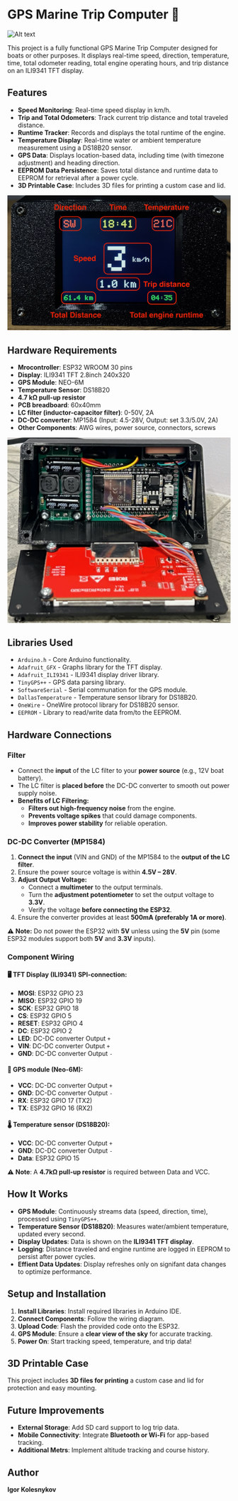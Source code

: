 # GPS Marine Trip Computer 🚤

![Alt text](images/general_view.jpeg)

This project is a fully functional GPS Marine Trip Computer designed for boats or other purposes. It displays real-time speed, direction, temperature, time, total odometer reading, total engine operating hours, and trip distance on an ILI9341 TFT display.

## Features
* **Speed Monitoring**: Real-time speed display in km/h.
* **Trip and Total Odometers**: Track current trip distance and total traveled distance.
* **Runtime Tracker**: Records and displays the total runtime of the engine.
* **Temperature Display**: Real-time water or ambient temperature measurement using a DS18B20 sensor.
* **GPS Data**: Displays location-based data, including time (with timezone adjustment) and heading direction.
* **EEPROM Data Persistence**: Saves total distance and runtime data to EEPROM for retrieval after a power cycle.
* **3D Printable Case**: Includes 3D files for printing a custom case and lid.

![Alt text](images/tft.jpeg)

## Hardware Requirements
* **Mrocontroller**: ESP32 WROOM 30 pins
* **Display**: ILI9341 TFT 2.8inch 240x320
* **GPS Module**: NEO-6M
* **Temperature Sensor**: DS18B20
* **4.7 kΩ pull-up resistor**
* **PCB breadboard**: 60x40mm
* **LC filter (inductor-capacitor filter)**: 0-50V, 2A
* **DC-DC converter**: MP1584 (Input: 4.5-28V, Output: set 3.3/5.0V, 2A)
* **Other Components**: AWG wires, power source, connectors, screws

![Alt text](images/hardware.jpeg)

## Libraries Used
* `Arduino.h` - Core Arduino functionality.
* `Adafruit_GFX` - Graphs library for the TFT display.
* `Adafruit_ILI9341` - ILI9341 display driver library.
* `TinyGPS++` - GPS data parsing library.
* `SoftwareSerial` - Serial communation for the GPS module.
* `DallasTemperature` - Temperature sensor library for DS18B20.
* `OneWire` - OneWire protocol library for DS18B20 sensor.
* `EEPROM` - Library to read/write data from/to the EEPROM.

## Hardware Connections

###  Filter
* Connect the **input** of the LC filter to your **power source** (e.g., 12V boat battery).
* The LC filter is **placed before** the DC-DC converter to smooth out power supply noise.
* **Benefits of LC Filtering:**
  * **Filters out high-frequency noise** from the engine.
  * **Prevents voltage spikes** that could damage components.
  * **Improves power stability** for reliable operation.

### DC-DC Converter (MP1584)
1. **Connect the input** (VIN and GND) of the MP1584 to the **output of the LC filter**.
2. Ensure the power source voltage is within **4.5V – 28V**.
3. **Adjust Output Voltage:**
   * Connect a **multimeter** to the output terminals.
   * Turn the **adjustment potentiometer** to set the output voltage to **3.3V**.
   * Verify the voltage **before connecting the ESP32**.
4. Ensure the converter provides at least **500mA (preferably 1A or more)**.

⚠ **Note:** Do not power the ESP32 with **5V** unless using the **5V** pin (some ESP32 modules support both **5V** and **3.3V** inputs).

### Component Wiring

#### 🖥 TFT Display (ILI9341) SPI-connection:
* **MOSI**: ESP32 GPIO 23
* **MISO**: ESP32 GPIO 19
* **SCK**: ESP32 GPIO 18
* **CS**: ESP32 GPIO 5
* **RESET**: ESP32 GPIO 4
* **DC**: ESP32 GPIO 2
* **LED**: DC-DC converter Output `+`
* **VIN**: DC-DC converter Output `+`
* **GND**: DC-DC converter Output `-`

#### 📡 GPS module (Neo-6M):
* **VCC**: DC-DC converter Output `+`
* **GND**: DC-DC converter Output `-`
* **RX**: ESP32 GPIO 17 (TX2)
* **TX**: ESP32 GPIO 16 (RX2)

#### 🌡 Temperature sensor (DS18B20):
* **VCC**: DC-DC converter Output `+`
* **GND**: DC-DC converter Output `-`
* **Data**: ESP32 GPIO 15

⚠ **Note**: A **4.7kΩ pull-up resistor** is required between Data and VCC.

## How It Works
* **GPS Module**: Continuously streams data (speed, direction, time), processed using `TinyGPS++`.
* **Temperature Sensor (DS18B20)**: Measures water/ambient temperature, updated every second.
* **Display Updates**: Data is shown on the **ILI9341 TFT display**.
* **Logging**: Distance traveled and engine runtime are logged in EEPROM to persist after power cycles.
* **Effient Data Updates**: Display refreshes only on signifant data changes to optimize performance.

## Setup and Installation
1. **Install Libraries**: Install required libraries in Arduino IDE.
2. **Connect Components**: Follow the wiring diagram.
3. **Upload Code**: Flash the provided code onto the ESP32.
4. **GPS Module**: Ensure a **clear view of the sky** for accurate tracking.
5. **Power On**: Start tracking speed, temperature, and trip data!

## 3D Printable Case
This project includes **3D files for printing** a custom case and lid for protection and easy mounting.

## Future Improvements
* **External Storage**: Add SD card support to log trip data.
* **Mobile Connectivity**: Integrate **Bluetooth or Wi-Fi** for app-based tracking.
* **Additional Metrs**: Implement altitude tracking and course history.

## Author
**Igor Kolesnykov**
